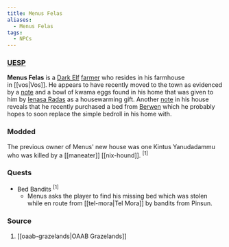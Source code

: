 ```yaml
---
title: Menus Felas
aliases:
  - Menus Felas
tags:
  - NPCs
---
```

### [UESP](https://en.uesp.net/wiki/Morrowind:Menus_Felas)
**Menus Felas** is a [Dark Elf](https://en.uesp.net/wiki/Morrowind:Dark_Elf "Morrowind:Dark Elf") [farmer](https://en.uesp.net/wiki/Morrowind:Farmer "Morrowind:Farmer") who resides in his farmhouse in [[vos|Vos]]. He appears to have recently moved to the town as evidenced by a [note](https://en.uesp.net/wiki/Morrowind:Note_to_Menus "Morrowind:Note to Menus") and a bowl of kwama eggs found in his home that was given to him by [Ienasa Radas](https://en.uesp.net/wiki/Morrowind:Ienasa_Radas "Morrowind:Ienasa Radas") as a housewarming gift. Another [note](https://en.uesp.net/wiki/Morrowind:Note_from_Berwen "Morrowind:Note from Berwen") in his house reveals that he recently purchased a bed from [Berwen](https://en.uesp.net/wiki/Morrowind:Berwen "Morrowind:Berwen") which he probably hopes to soon replace the simple bedroll in his home with.
### Modded
The previous owner of Menus' new house was one Kintus Yanudadammu who was killed by a [[maneater]] [[nix-hound]]. <sup>[1]</sup>
### Quests
* Bed Bandits <sup>[1]</sup>
	* Menus asks the player to find his missing bed which was stolen while en route from [[tel-mora|Tel Mora]] by bandits from Pinsun.
### Source
1. [[oaab-grazelands|OAAB Grazelands]]